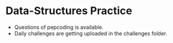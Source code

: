 # Data-Structures Practice
- Questions of pepcoding is available.
- Daily challenges are getting uploaded in the challenges folder.
